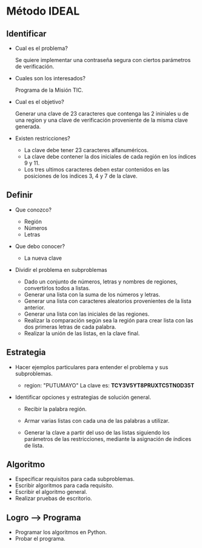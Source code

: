 # Método IDEAL

## Identificar
* Cual es el problema?
  
  Se quiere implementar una contraseña segura con ciertos parámetros de verificación.

* Cuales son los interesados?

  Programa de la Misión TIC.

* Cual es el objetivo?

  Generar una clave de 23 caracteres que contenga las 2 ininiales u
  de una region y una clave de verificación proveniente de la misma clave generada.

* Existen restricciones?

  * La clave debe tener 23 caracteres alfanuméricos.
  * La clave debe contener la dos iniciales de cada región en los índices 9 y 11.
  * Los tres ultimos caracteres deben estar contenidos en las posiciones de los indices 3, 4 y 7 de la clave.

## Definir

  * Que conozco?

    * Región
    * Números
    * Letras

  * Que debo conocer?

    * La nueva clave

  * Dividir el problema en subproblemas

    * Dado un conjunto de números, letras y nombres de regiones, convertirlos todos a listas.
    * Generar una lista con la suma de los números y letras.
    * Generar una lista con caracteres aleatorios provenientes de la lista anterior.
    * Generar una lista con las iniciales de las regiones.
    * Realizar la comparación según sea la región para crear lista con las dos primeras letras de cada palabra.
    * Realizar la unión de las listas, en la clave final.

## Estrategia

  * Hacer ejemplos particulares para entender el problema y sus subproblemas.

    * region: "PUTUMAYO"
      La clave es: __TCY3V5YT8PRUXTC5TN0D35T__

  * Identificar opciones y estrategias de solución general.

    * Recibir la palabra región.

    * Armar varias listas con cada una de las palabras a utilizar.

    * Generar la clave a partir del uso de las listas siguiendo los parámetros de las restricciones, mediante la asignación de índices de lista.

## Algoritmo

  * Especificar requisitos para cada subproblemas.
  * Escribir algoritmos para cada requisito.
  * Escribir el algoritmo general.
  * Realizar pruebas de escritorio.

## Logro --> Programa

  * Programar los algoritmos en Python.
  * Probar el programa.
